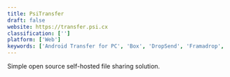 ```yaml
---
title: PsiTransfer
draft: false 
website: https://transfer.psi.cx
classification: ['']
platform: ['Web']
keywords: ['Android Transfer for PC', 'Box', 'DropSend', 'Framadrop', 'Ge.tt', 'HDDBUNKER', 'Hey Ants', 'Jirafeau', 'Jottacloud', 'LanXchange', 'MediaFire', 'Mega', 'Mobizen', 'O&O FileDirect', 'Send Anywhere', 'SendFiles', 'Tresorit Send', 'UploadFiles.io', 'Volafile', 'XOR Drive', 'bifile cloud filesharing']
---
```

Simple open source self-hosted file sharing solution.